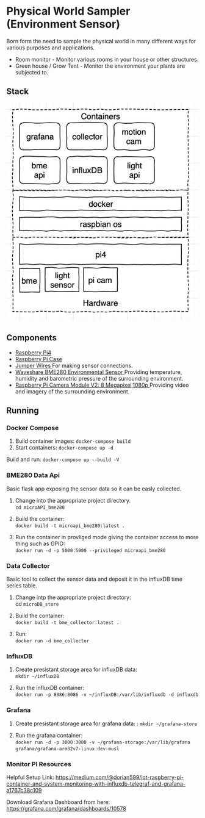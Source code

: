 # Physical World Sampler (Environment Sensor)
Born form the need to sample the physical world in many different ways for various purposes and applications.

* Room monitor - Monitor various rooms in your house or other structures.
* Green house / Grow Tent - Monitor the environment your plants are subjected to.
    
## Stack
![arch diagram](/extras/arch_diagram.png)

## Components
* [ Raspberry Pi4 ](https://www.raspberrypi.org/products/raspberry-pi-4-model-b/)
* [ Raspberry Pi Case ](https://www.amazon.com/gp/product/B07W3ZMVP1/ref=ppx_yo_dt_b_search_asin_title?ie=UTF8&psc=1)
* [ Jumper Wires ](https://www.amazon.com/gp/product/B07XC5VWLN/ref=ppx_yo_dt_b_asin_title_o04_s00?ie=UTF8&psc=1) For making sensor connections.
* [ Waveshare BME280 Environmental Sensor ]( https://www.amazon.com/gp/product/B07P4CWGGK/ref=ppx_yo_dt_b_asin_title_o09_s00?ie=UTF8&psc= ) Providing temperature, humidity and barometric pressure of the surrounding environment.
* [ Raspberry Pi Camera Module V2: 8 Megapixel,1080p ]( https://www.amazon.com/gp/product/B01ER2SKFS/ref=ppx_yo_dt_b_search_asin_title?ie=UTF8&psc=1 ) Providing video and imagery of the surrounding environment.

## Running
### Docker Compose
1. Build container images:  `docker-compose build`
2. Start containers: `docker-compose up -d`

Build and run: `docker-compose up --build -V`

### BME280 Data Api
Basic flask app exposing the sensor data so it can be easly collected.
1. Change into the appropriate project directory.  
`cd microAPI_bme280`

2. Build the container:  
`docker build -t microapi_bme280:latest .`

3. Run the container in provliged mode giving the container access to more thing such as GPIO:  
`docker run -d -p 5000:5000 --privileged microapi_bme280`

### Data Collector
Basic tool to collect the sensor data and deposit it in the influxDB time series table.
1. Change intp the appropriate project directory:  
cd `microDB_store`

2. Build the container:  
`docker build -t bme_collector:latest .`

3. Run:  
`docker run -d bme_collector`

### InfluxDB
1. Create presistant storage area for influxDB data:  
`mkdir ~/influxDB`

2. Run the influxDB container:  
`docker run -p 8086:8086 -v ~/influxDB:/var/lib/influxdb -d influxdb`

### Grafana
1. Create presistant storage area for grafana data:  :
`mkdir ~/grafana-store`

2. Run the grafana container:  
`docker run -d -p 3000:3000 -v ~/grafana-storage:/var/lib/grafana grafana/grafana-arm32v7-linux:dev-musl`

### Monitor PI Resources
Helpful Setup Link: https://medium.com/@dorian599/iot-raspberry-pi-container-and-system-monitoring-with-influxdb-telegraf-and-grafana-a1767c38c109

Download Grafana Dashboard from here: https://grafana.com/grafana/dashboards/10578

